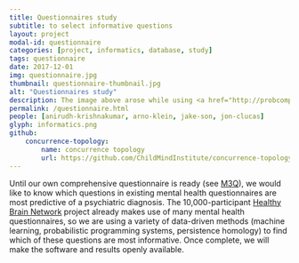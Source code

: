 ```yaml
---
title: Questionnaires study
subtitle: to select informative questions
layout: project
modal-id: questionnaire
categories: [project, informatics, database, study]
tags: questionnaire
date: 2017-12-01
img: questionnaire.jpg
thumbnail: questionnaire-thumbnail.jpg
alt: "Questionnaires study"
description: The image above arose while using <a href="http://probcomp.org/open-probabilistic-programming-stack/">MIT's Probabilistic Programming Stack</a>, one of the tools we are using to explore questionnaire data.
permalink: /questionnaire.html
people: [anirudh-krishnakumar, arno-klein, jake-son, jon-clucas]
glyph: informatics.png
github:
    concurrence-topology:
        name: concurrence topology
        url: https://github.com/ChildMindInstitute/concurrence-topology
---
```


Until our own comprehensive questionnaire is ready (see <a href="http://localhost:4000/matter-website//m3q.html">M3Q</a>), we would like to know which questions in existing mental health questionnaires are most predictive of a psychiatric diagnosis.  The 10,000-participant [Healthy Brain Network](http://fcon_1000.projects.nitrc.org/indi/cmi_healthy_brain_network/index.html) project already makes use of many mental health questionnaires, so we are using a variety of data-driven methods (machine learning, probabilistic programming systems, persistence homology) to find which of these questions are most informative. Once complete, we will make the software and results openly available.